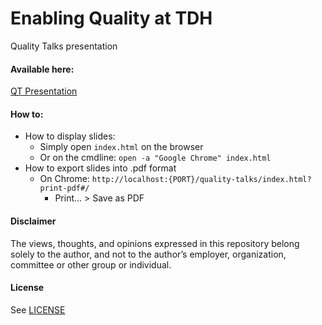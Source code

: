 # Enabling Quality at TDH

Quality Talks presentation

#### Available here: 

[QT Presentation](https://necosta.github.io/quality-talks/)

#### How to:

* How to display slides: 
    * Simply open `index.html` on the browser
    * Or on the cmdline: `open -a "Google Chrome" index.html`
* How to export slides into .pdf format
    * On Chrome: `http://localhost:{PORT}/quality-talks/index.html?print-pdf#/`
        * Print... > Save as PDF

#### Disclaimer

The views, thoughts, and opinions expressed in this repository belong 
solely to the author, and not to the author’s employer, organization, 
committee or other group or individual.

#### License

See [LICENSE](LICENSE)
